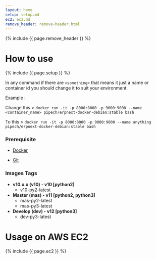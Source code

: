 ```yaml
---
layout: home
setup: setup.md
ec2: ec2.md
remove_header: remove-header.html
---
```


{% include {{ page.remove_header }} %}

# How to use

{% include {{ page.setup }} %}

In any command if there are `<something>` that means it just a name or container id
you should change it to suit your environment.

Example :

Change this >
`docker run -it -p 8000:8000 -p 9000:9000 --name <container_name> pipech/erpnext-docker-debian:stable bash`

To this > `docker run -it -p 8000:8000 -p 9000:9000 --name anything pipech/erpnext-docker-debian:stable bash`

### Prerequisite

* [Docker](https://docs.docker.com/get-started/#conclusion-of-part-one)

* [Git](https://git-scm.com/download/linux)

### Images Tags

* **v10.x.x (v10) - v10 [python2]**
  * v10-py2-latest
* **Master (mas) - v11 [python2, python3]**
  * mas-py2-latest
  * mas-py3-latest
* **Develop (dev) - v12 [python3]**
  * dev-py3-latest

# Usage on AWS EC2

{% include {{ page.ec2 }} %}
